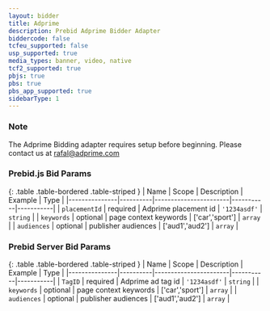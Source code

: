 ```yaml
---
layout: bidder
title: Adprime
description: Prebid Adprime Bidder Adapter
biddercode: false
tcfeu_supported: false
usp_supported: true
media_types: banner, video, native
tcf2_supported: true
pbjs: true
pbs: true
pbs_app_supported: true
sidebarType: 1
---
```


### Note

The Adprime Bidding adapter requires setup before beginning. Please contact us at <rafal@adprime.com>

### Prebid.js Bid Params

{: .table .table-bordered .table-striped }
| Name          | Scope    | Description           | Example   | Type      |
|---------------|----------|-----------------------|-----------|-----------|
| `placementId` | required | Adprime placement id  | `'1234asdf'`    | `string` |
| `keywords`    | optional | page context keywords | ['car','sport'] | `array` |
| `audiences`   | optional | publisher audiences   | ['aud1','aud2'] | `array` |

### Prebid Server Bid Params

{: .table .table-bordered .table-striped }
| Name          | Scope    | Description           | Example   | Type      |
|---------------|----------|-----------------------|-----------|-----------|
| `TagID`       | required | Adprime ad tag id     | `'1234asdf'`    | `string` |
| `keywords`    | optional | page context keywords | ['car','sport'] | `array` |
| `audiences`   | optional | publisher audiences   | ['aud1','aud2'] | `array` |
